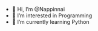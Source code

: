 - 👋 Hi, I’m @Nappinnai
- 👀 I’m interested in Programming
- 🌱 I’m currently learning Python

<!---
Nappinnai is a ✨ special ✨ repository because its `README.md` (this file) appears on your GitHub profile.
You can click the Preview link to take a look at your changes.
--->
